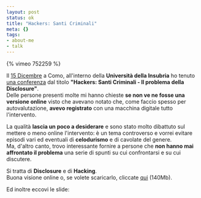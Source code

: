 ```yaml
--- 
layout: post
status: ok
title: "Hackers: Santi Criminali"
meta: {}
tags: 
- about-me
- talk
---
```

{% vimeo 752259 %}
  
Il [15 Dicembre][1] a Como, all'interno della **Università della Insubria** ho tenuto [una conferenza][1] dal titolo **"Hackers: Santi Criminali - Il problema della Disclosure"**.  
Delle persone presenti molte mi hanno chieste **se non ve ne fosse una versione online** visto che avevano notato che, come faccio spesso per autovalutazione, **avevo registrato** con una macchina digitale tutto l'intervento.  
  
La qualità **lascia un poco a desiderare** e sono stato molto dibattuto sul mettere o meno online l'intervento: è un tema controverso e vorrei evitare episodi vari ed eventuali di **celodurismo** e di cavolate del genere.  
Ma, d'altro canto, trovo interessante fornire a persone che **non hanno mai affrontato il problema** una serie di spunti su cui confrontarsi e su cui discutere.  
  
Si tratta di **Disclosure** e di **Hacking**.  
Buona visione online o, se volete scaricarlo, cliccate [qui](http://www.vimeo.com/download/video:37726488) (140Mb).  
  
Ed inoltre eccovi le slide:  
  
[1]: http://www.lastknight.com/2007/12/15/hackers-santi-criminali-il-problema-della-disclosure-in-italia/
 
